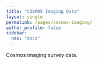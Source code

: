 ```yaml
---
title: "COSMOS Imaging Data"
layout: single
permalink: /pages/cosmos-imaging/
author_profile: false
sidebar:
  nav: "docs"
---
```


Cosmos imaging survey data. 
